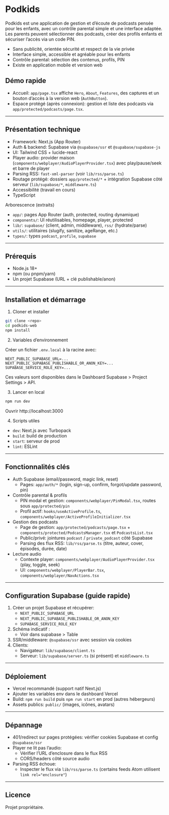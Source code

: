 # Podkids

Podkids est une application de gestion et d’écoute de podcasts pensée pour les enfants, avec un contrôle parental simple et une interface adaptée. Les parents peuvent sélectionner des podcasts, créer des profils enfants et sécuriser l’accès via un code PIN.

- Sans publicité, orientée sécurité et respect de la vie privée
- Interface simple, accessible et agréable pour les enfants
- Contrôle parental: sélection des contenus, profils, PIN
- Existe en application mobile et version web

## Démo rapide

- Accueil: `app/page.tsx` affiche `Hero`, `About`, `Features`, des captures et un bouton d’accès à la version web (`AuthButton`).
- Espace protégé (après connexion): gestion et liste des podcasts via `app/protected/podcasts/page.tsx`.

---

## Présentation technique

- Framework: Next.js (App Router)
- Auth & backend: Supabase via `@supabase/ssr` et `@supabase/supabase-js`
- UI: Tailwind CSS + lucide-react
- Player audio: provider maison (`components/webplayer/AudioPlayerProvider.tsx`) avec play/pause/seek et barre de player
- Parsing RSS: `fast-xml-parser` (voir `lib/rss/parse.ts`)
- Routage protégé: dossiers `app/protected/*` + intégration Supabase côté serveur (`lib/supabase/*`, `middleware.ts`)
- Accessibilité (travail en cours)
- TypeScript

Arborescence (extraits)

- `app/`: pages App Router (auth, protected, routing dynamique)
- `components/`: UI réutilisables, homepage, player, protected
- `lib/`: `supabase/` (client, admin, middleware), `rss/` (hydrate/parse)
- `utils/`: utilitaires (slugify, sanitize, ageRange, etc.)
- `types/`: types `podcast`, `profile`, `supabase`

---

## Prérequis

- Node.js 18+
- npm (ou pnpm/yarn)
- Un projet Supabase (URL + clé publishable/anon)

---

## Installation et démarrage

1. Cloner et installer

```bash
git clone <repo>
cd podkids-web
npm install
```

2. Variables d’environnement

Créer un fichier `.env.local` à la racine avec:

```
NEXT_PUBLIC_SUPABASE_URL=...
NEXT_PUBLIC_SUPABASE_PUBLISHABLE_OR_ANON_KEY=...
SUPABASE_SERVICE_ROLE_KEY=...
```

Ces valeurs sont disponibles dans le Dashboard Supabase > Project Settings > API.

3. Lancer en local

```bash
npm run dev
```

Ouvrir http://localhost:3000

4. Scripts utiles

- `dev`: Next.js avec Turbopack
- `build`: build de production
- `start`: serveur de prod
- `lint`: ESLint

---

## Fonctionnalités clés

- Auth Supabase (email/password, magic link, reset)
  - Pages: `app/auth/*` (login, sign-up, confirm, forgot/update password, pin)
- Contrôle parental & profils
  - PIN modal et gestion: `components/webplayer/PinModal.tsx`, routes sous `app/protected/pin`
  - Profil actif: `hooks/useActiveProfile.ts`, `components/webplayer/ActiveProfileInitializer.tsx`
- Gestion des podcasts
  - Page de gestion: `app/protected/podcasts/page.tsx` + `components/protected/PodcastsManager.tsx` et `PodcastsList.tsx`
  - Public/privé: jointures `podcast` / `private_podcast` côté Supabase
  - Parsing des flux RSS: `lib/rss/parse.ts` (titre, auteur, cover, épisodes, durée, date)
- Lecture audio
  - Contexte player: `components/webplayer/AudioPlayerProvider.tsx` (play, toggle, seek)
  - UI: `components/webplayer/PlayerBar.tsx`, `components/webplayer/NavActions.tsx`

---

## Configuration Supabase (guide rapide)

1. Créer un projet Supabase et récupérer:
   - `NEXT_PUBLIC_SUPABASE_URL`
   - `NEXT_PUBLIC_SUPABASE_PUBLISHABLE_OR_ANON_KEY`
   - `SUPABASE_SERVICE_ROLE_KEY`
2. Schéma indicatif :
   - Voir dans supabase > Table
3. SSR/middleware: `@supabase/ssr` avec session via cookies
4. Clients:
   - Navigateur: `lib/supabase/client.ts`
   - Serveur: `lib/supabase/server.ts` (si présent) et `middleware.ts`

---

## Déploiement

- Vercel recommandé (support natif Next.js)
- Ajouter les variables env dans le dashboard Vercel
- Build: `npm run build` puis `npm run start` en prod (autres hébergeurs)
- Assets publics: `public/` (images, icônes, avatars)

---

## Dépannage

- 401/redirect sur pages protégées: vérifier cookies Supabase et config `@supabase/ssr`
- Player ne lit pas l’audio:
  - Vérifier l’URL d’enclosure dans le flux RSS
  - CORS/headers côté source audio
- Parsing RSS échoue:
  - Inspecter le flux via `lib/rss/parse.ts` (certains feeds Atom utilisent `link rel="enclosure"`)

---

## Licence

Projet propriétaire.
